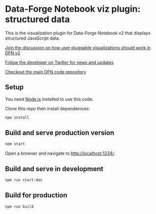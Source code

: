 # Data-Forge Notebook viz plugin: structured data

This is the visualization plugin for Data-Forge Notebook v2 that displays structured JavaScript data.

[Join the discussion on how user pluggable visualizations should work in DFN v2](https://github.com/data-forge-notebook/editor-core/issues/1)

[Follow the developer on Twitter for news and updates](https://twitter.com/codecapers)

[Checkout the main DFN code repository](https://github.com/data-forge-notebook/editor-core)

## Setup

You need [Node.js](https://nodejs.org/en/) installed to use this code.

Clone this repo then install dependenices:

```bash
npm install
```

## Build and serve production version

```bash
npm start
```

Open a browser and navigate to [http://localhost:1234/](http://localhost:1234/).

## Build and serve in development

```bash
npm run start:dev
```

## Build for production

```bash
npm run build
```
